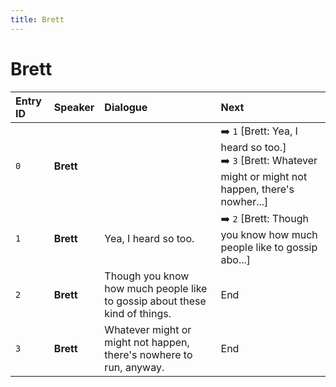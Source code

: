 ```yaml
---
title: Brett
---
```


# Brett


| Entry ID | Speaker | Dialogue | Next |
| :------- | :------ | :------- | :------------ |
| `0` | **Brett** |  | ➡️ `1` \[Brett: Yea, I heard so too\.\]<br>➡️ `3` \[Brett: Whatever might or might not happen, there's nowher\.\.\.\] |
| `1` | **Brett** | Yea, I heard so too\. | ➡️ `2` \[Brett: Though you know how much people like to gossip abo\.\.\.\] |
| `2` | **Brett** | Though you know how much people like to gossip about these kind of things\. | End |
| `3` | **Brett** | Whatever might or might not happen, there's nowhere to run, anyway\. | End |
